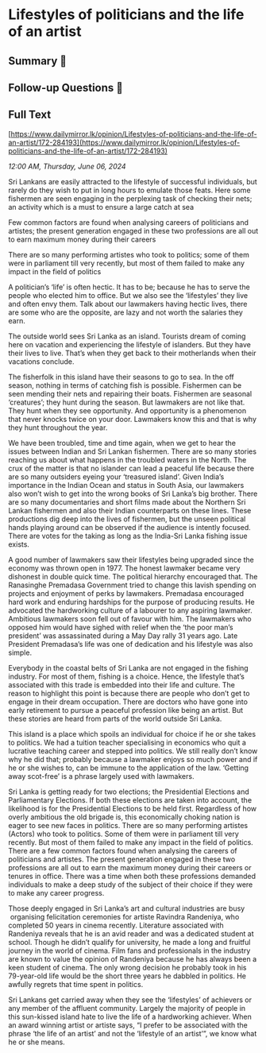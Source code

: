 # Lifestyles of politicians and the life of an artist

## Summary 🤖



## Follow-up Questions 🤖



## Full Text

[https://www.dailymirror.lk/opinion/Lifestyles-of-politicians-and-the-life-of-an-artist/172-284193](https://www.dailymirror.lk/opinion/Lifestyles-of-politicians-and-the-life-of-an-artist/172-284193)

*12:00 AM, Thursday, June 06, 2024*

Sri Lankans are easily attracted to the lifestyle of successful individuals, but rarely do they wish to put in long hours to emulate those feats. Here some fishermen are seen engaging in the perplexing task of checking their nets; an activity which is a must to ensure a large catch at sea

Few common factors are found when analysing careers of politicians and artistes; the present generation engaged in these two professions are all out to earn maximum money during their careers

There are so many performing artistes who took to politics; some of them were in parliament till very recently, but most of them failed to make any impact in the field of politics

A politician’s ‘life’ is often hectic. It has to be; because he has to serve the people who elected him to office. But we also see the ‘lifestyles’ they live and often envy them. Talk about our lawmakers having hectic lives, there are some who are the opposite, are lazy and not worth the salaries they earn.

The outside world sees Sri Lanka as an island. Tourists dream of coming here on vacation and experiencing the lifestyle of islanders. But they have their lives to live. That’s when they get back to their motherlands when their vacations conclude.

The fisherfolk in this island have their seasons to go to sea. In the off season, nothing in terms of catching fish is possible. Fishermen can be seen mending their nets and repairing their boats. Fishermen are seasonal ‘creatures’; they hunt during the season. But lawmakers are not like that. They hunt when they see opportunity. And opportunity is a phenomenon that never knocks twice on your door. Lawmakers know this and that is why they hunt throughout the year.

We have been troubled, time and time again, when we get to hear the issues between Indian and Sri Lankan fishermen. There are so many stories reaching us about what happens in the troubled waters in the North. The crux of the matter is that no islander can lead a peaceful life because there are so many outsiders eyeing your ‘treasured island’. Given India’s importance in the Indian Ocean and status in South Asia, our lawmakers also won’t wish to get into the wrong books of Sri Lanka’s big brother. There are so many documentaries and short films made about the Northern Sri Lankan fishermen and also their Indian counterparts on these lines. These productions dig deep into the lives of fishermen, but the unseen political hands playing around can be observed if the audience is intently focused. There are votes for the taking as long as the India-Sri Lanka fishing issue exists.

A good number of lawmakers saw their lifestyles being upgraded since the economy was thrown open in 1977. The honest lawmaker became very dishonest in double quick time. The political hierarchy encouraged that. The Ranasinghe Premadasa Government tried to change this lavish spending on projects and enjoyment of perks by lawmakers. Premadasa encouraged hard work and enduring hardships for the purpose of producing results. He advocated the hardworking culture of a labourer to any aspiring lawmaker. Ambitious lawmakers soon fell out of favour with him. The lawmakers who opposed him would have sighed with relief when the ‘the poor man’s president’ was assassinated during a May Day rally 31 years ago. Late President Premadasa’s life was one of dedication and his lifestyle was also simple.

Everybody in the coastal belts of Sri Lanka are not engaged in the fishing industry. For most of them, fishing is a choice. Hence, the lifestyle that’s associated with this trade is embedded into their life and culture. The reason to highlight this point is because there are people who don’t get to engage in their dream occupation. There are doctors who have gone into early retirement to pursue a peaceful profession like being an artist. But these stories are heard from parts of the world outside Sri Lanka.

This island is a place which spoils an individual for choice if he or she takes to politics. We had a tuition teacher specialising in economics who quit a lucrative teaching career and stepped into politics. We still really don’t know why he did that; probably because a lawmaker enjoys so much power and if he or she wishes to, can be immune to the application of the law. ‘Getting away scot-free’ is a phrase largely used with lawmakers.

Sri Lanka is getting ready for two elections; the Presidential Elections and Parliamentary Elections. If both these elections are taken into account, the likelihood is for the Presidential Elections to be held first. Regardless of how overly ambitious the old brigade is, this economically choking nation is eager to see new faces in politics. There are so many performing artistes (Actors) who took to politics. Some of them were in parliament till very recently. But most of them failed to make any impact in the field of politics. There are a few common factors found when analysing the careers of politicians and artistes. The present generation engaged in these two professions are all out to earn the maximum money during their careers or tenures in office. There was a time when both these professions demanded individuals to make a deep study of the subject of their choice if they were to make any career progress.

Those deeply engaged in Sri Lanka’s art and cultural industries are busy   organising felicitation ceremonies for artiste Ravindra Randeniya, who completed 50 years in cinema recently. Literature associated with Randeniya reveals that he is an avid reader and was a dedicated student at school. Though he didn’t qualify for university, he made a long and fruitful journey in the world of cinema. Film fans and professionals in the industry are known to value the opinion of Randeniya because he has always been a keen student of cinema. The only wrong decision he probably took in his 79-year-old life would be the short three years he dabbled in politics. He awfully regrets that time spent in politics.

Sri Lankans get carried away when they see the ‘lifestyles’ of achievers or any member of the affluent community. Largely the majority of people in this sun-kissed island hate to live the life of a hardworking achiever. When an award winning artist or artiste says, “I prefer to be associated with the phrase ‘the life of an artist’ and not the ‘lifestyle of an artist’”, we know what he or she means.

